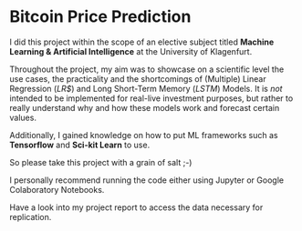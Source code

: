 # Bitcoin Price Prediction

I did this project within the scope of an elective subject titled **Machine Learning & Artificial Intelligence** at the University of Klagenfurt. 

Throughout the project, my aim was to showcase on a scientific level the use cases, the practicality and the shortcomings of (Multiple) Linear Regression (*LR$*) and 
Long Short-Term Memory (*LSTM*) Models. It is *not* intended to be implemented for real-live investment purposes, but rather to really understand why and how
these models work and forecast certain values.

Additionally, I gained knowledge on how to put ML frameworks such as **Tensorflow** and **Sci-kit Learn** to use. 

So please take this project with a grain of salt ;-) 

I personally recommend running the code either using Jupyter or Google Colaboratory Notebooks.

Have a look into my project report to access the data necessary for replication.
